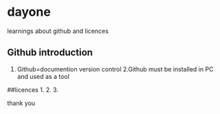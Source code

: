 # dayone
learnings about github and licences

## Github introduction
1. Github=documention
          version control
2.Github must be installed in PC and used as a tool

##licences
1.
2.
3.

thank you
